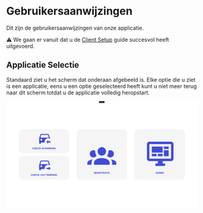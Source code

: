 # Gebruikersaanwijzingen
Dit zijn de gebruikersaanwijzingen van onze applicatie.

:warning: We gaan er vanuit dat u de [Client Setup](client_setup.md) guide succesvol heeft uitgevoerd.

## Applicatie Selectie
Standaard ziet u het scherm dat onderaan afgebeeld is. Elke optie die u ziet is een applicatie, eens u een
optie geselecteerd heeft kunt u niet meer terug naar dit scherm totdat u de applicatie volledig heropstart.

![Preview](../images/example.png)